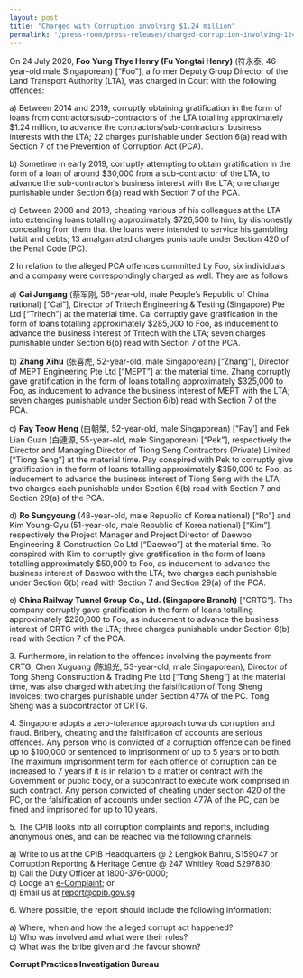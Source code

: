 ```yaml
---
layout: post
title: "Charged with Corruption involving $1.24 million"
permalink: "/press-room/press-releases/charged-corruption-involving-124-million"
---
```

On 24 July 2020, **Foo Yung Thye Henry (Fu Yongtai Henry)** (符永泰, 46-year-old male Singaporean) [“Foo”], a former Deputy Group Director of the Land Transport Authority (LTA), was charged in Court with the following offences:

a) Between 2014 and 2019, corruptly obtaining gratification in the form of loans from contractors/sub-contractors of the LTA totalling approximately $1.24 million, to advance the contractors/sub-contractors’ business interests with the LTA; 22 charges punishable under Section 6(a) read with Section 7 of the Prevention of Corruption Act (PCA).

b) Sometime in early 2019, corruptly attempting to obtain gratification in the form of a loan of around $30,000 from a sub-contractor of the LTA, to advance the sub-contractor’s business interest with the LTA; one charge punishable under Section 6(a) read with Section 7 of the PCA.

c) Between 2008 and 2019, cheating various of his colleagues at the LTA into extending loans totalling approximately $726,500 to him, by dishonestly concealing from them that the loans were intended to service his gambling habit and debts; 13 amalgamated charges punishable under Section 420 of the Penal Code (PC).

2        In relation to the alleged PCA offences committed by Foo, six individuals and a company were correspondingly charged as well. They are as follows:

a) **Cai Jungang** (蔡军刚, 56-year-old, male People’s Republic of China national) [“Cai”], Director of Tritech Engineering & Testing (Singapore) Pte Ltd [“Tritech”] at the material time. Cai corruptly gave gratification in the form of loans totalling approximately $285,000 to Foo, as inducement to advance the business interest of Tritech with the LTA; seven charges punishable under Section 6(b) read with Section 7 of the PCA.

b) **Zhang Xihu** (张喜虎, 52-year-old, male Singaporean) [“Zhang”], Director of MEPT Engineering Pte Ltd [“MEPT”] at the material time. Zhang corruptly gave gratification in the form of loans totalling approximately $325,000 to Foo, as inducement to advance the business interest of MEPT with the LTA; seven charges punishable under Section 6(b) read with Section 7 of the PCA.

c) **Pay Teow Heng** (白朝榮, 52-year-old, male Singaporean) [“Pay’] and Pek Lian Guan (白連源, 55-year-old, male Singaporean) [“Pek”], respectively the Director and Managing Director of Tiong Seng Contractors (Private) Limited [“Tiong Seng”] at the material time. Pay conspired with Pek to corruptly give gratification in the form of loans totalling approximately $350,000 to Foo, as inducement to advance the business interest of Tiong Seng with the LTA; two charges each punishable under Section 6(b) read with Section 7 and Section 29(a) of the PCA.

d) **Ro Sungyoung** (48-year-old, male Republic of Korea national) [“Ro”] and Kim Young-Gyu (51-year-old, male Republic of Korea national) [“Kim”], respectively the Project Manager and Project Director of Daewoo Engineering & Construction Co Ltd [“Daewoo”] at the material time. Ro conspired with Kim to corruptly give gratification in the form of loans totalling approximately $50,000 to Foo, as inducement to advance the business interest of Daewoo with the LTA; two charges each punishable under Section 6(b) read with Section 7 and Section 29(a) of the PCA.

e) **China Railway Tunnel Group Co., Ltd. (Singapore Branch)** [“CRTG”]. The company corruptly gave gratification in the form of loans totalling approximately $220,000 to Foo, as inducement to advance the business interest of CRTG with the LTA; three charges punishable under Section 6(b) read with Section 7 of the PCA.

3\.        Furthermore, in relation to the offences involving the payments from CRTG, Chen Xuguang (陈旭光, 53-year-old, male Singaporean), Director of Tong Sheng Construction & Trading Pte Ltd [“Tong Sheng”] at the material time, was also charged with abetting the falsification of Tong Sheng invoices; two charges punishable under Section 477A of the PC. Tong Sheng was a subcontractor of CRTG. 

4\.        Singapore adopts a zero-tolerance approach towards corruption and fraud. Bribery, cheating and the falsification of accounts are serious offences. Any person who is convicted of a corruption offence can be fined up to $100,000 or sentenced to imprisonment of up to 5 years or to both. The maximum imprisonment term for each offence of corruption can be increased to 7 years if it is in relation to a matter or contract with the Government or public body, or a subcontract to execute work comprised in such contract. Any person convicted of cheating under section 420 of the PC, or the falsification of accounts under section 477A of the PC, can be fined and imprisoned for up to 10 years. 

5\.        The CPIB looks into all corruption complaints and reports, including anonymous ones, and can be reached via the following channels:

a) Write to us at the CPIB Headquarters @ 2 Lengkok Bahru, S159047 or Corruption Reporting & Heritage Centre @ 247 Whitley Road S297830;<br />
b) Call the Duty Officer at 1800-376-0000;<br />
c) Lodge an [e-Complaint](/e-services/e-complaint-for-corrupt-conduct); or<br> 
d) Email us at <a class="spamspan" href="mailto:report@cpib.gov.sg">report@cpib.gov.sg</a>

6\.        Where possible, the report should include the following information:

a) Where, when and how the alleged corrupt act happened?<br />
b) Who was involved and what were their roles?<br />
c) What was the bribe given and the favour shown?

**Corrupt Practices Investigation Bureau**
